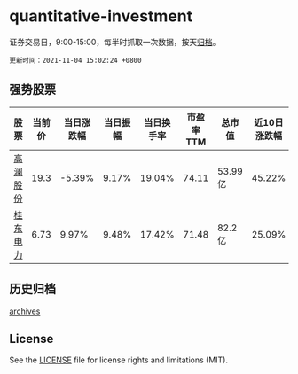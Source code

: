 # quantitative-investment

证券交易日，9:00-15:00，每半时抓取一次数据，按天[归档](archives)。

`更新时间：2021-11-04 15:02:24 +0800`

## 强势股票

|股票|当前价|当日涨跌幅|当日振幅|当日换手率|市盈率TTM|总市值|近10日涨跌幅|
|----|----|----|----|----|----|----|----|
|[高澜股份](https://xueqiu.com/S/SZ300499)|19.3|-5.39%|9.17%|19.04%|74.11|53.99亿|45.22%|
|[桂东电力](https://xueqiu.com/S/SH600310)|6.73|9.97%|9.48%|17.42%|71.48|82.2亿|25.09%|

## 历史归档

[archives](archives)

## License

See the [LICENSE](LICENSE) file for license rights and limitations (MIT).